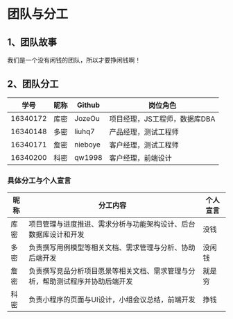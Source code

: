 # 团队与分工
## 1、团队故事

我们是一个没有闲钱的团队，所以才要挣闲钱啊！

## 2、团队分工

| 学号 | 昵称 | Github | 岗位角色 |
| --- | --- | --- | --- |
| 16340172 | 库密 | JozeOu | 项目经理，JS工程师，数据库DBA |
| 16340148 | 多密 | liuhq7 | 产品经理，测试工程师 |
| 16340171 | 詹密 | nieboye | 客户经理，测试工程师 |
| 16340200 | 科密 | qw1998 | 客户经理，前端设计 |


### 具体分工与个人宣言

| 昵称 | 分工内容 | 个人宣言 |
| --- | --- | --- |
| 库密 |项目管理与进度推进、需求分析与功能架构设计、后台数据库设计和开发 | 没钱 |
| 多密 |负责撰写用例模型等相关文档、需求管理与分析、协助后端开发 | 没闲钱 |
| 詹密 |负责撰写竞品分析项目愿景等相关文档、需求管理与分析，帮助测试程序并协助后端开发 | 就是穷 |
| 科密 |负责小程序的页面与UI设计，小组会议总结，前端开发| 挣钱 |

